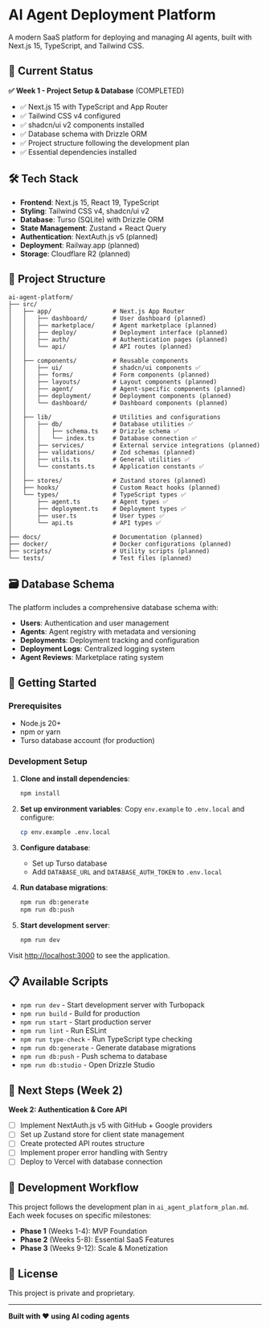 # AI Agent Deployment Platform

A modern SaaS platform for deploying and managing AI agents, built with Next.js 15, TypeScript, and Tailwind CSS.

## 🚀 Current Status

**✅ Week 1 - Project Setup & Database** (COMPLETED)
- ✅ Next.js 15 with TypeScript and App Router
- ✅ Tailwind CSS v4 configured
- ✅ shadcn/ui v2 components installed
- ✅ Database schema with Drizzle ORM
- ✅ Project structure following the development plan
- ✅ Essential dependencies installed

## 🛠️ Tech Stack

- **Frontend**: Next.js 15, React 19, TypeScript
- **Styling**: Tailwind CSS v4, shadcn/ui v2
- **Database**: Turso (SQLite) with Drizzle ORM
- **State Management**: Zustand + React Query
- **Authentication**: NextAuth.js v5 (planned)
- **Deployment**: Railway.app (planned)
- **Storage**: Cloudflare R2 (planned)

## 📁 Project Structure

```
ai-agent-platform/
├── src/
│   ├── app/                 # Next.js App Router
│   │   ├── dashboard/       # User dashboard (planned)
│   │   ├── marketplace/     # Agent marketplace (planned)
│   │   ├── deploy/          # Deployment interface (planned)
│   │   ├── auth/            # Authentication pages (planned)
│   │   └── api/             # API routes (planned)
│   │
│   ├── components/          # Reusable components
│   │   ├── ui/              # shadcn/ui components ✅
│   │   ├── forms/           # Form components (planned)
│   │   ├── layouts/         # Layout components (planned)
│   │   ├── agent/           # Agent-specific components (planned)
│   │   ├── deployment/      # Deployment components (planned)
│   │   └── dashboard/       # Dashboard components (planned)
│   │
│   ├── lib/                 # Utilities and configurations
│   │   ├── db/              # Database utilities ✅
│   │   │   ├── schema.ts    # Drizzle schema ✅
│   │   │   └── index.ts     # Database connection ✅
│   │   ├── services/        # External service integrations (planned)
│   │   ├── validations/     # Zod schemas (planned)
│   │   ├── utils.ts         # General utilities ✅
│   │   └── constants.ts     # Application constants ✅
│   │
│   ├── stores/              # Zustand stores (planned)
│   ├── hooks/               # Custom React hooks (planned)
│   └── types/               # TypeScript types ✅
│       ├── agent.ts         # Agent types ✅
│       ├── deployment.ts    # Deployment types ✅
│       ├── user.ts          # User types ✅
│       └── api.ts           # API types ✅
│
├── docs/                    # Documentation (planned)
├── docker/                  # Docker configurations (planned)
├── scripts/                 # Utility scripts (planned)
└── tests/                   # Test files (planned)
```

## 🗃️ Database Schema

The platform includes a comprehensive database schema with:

- **Users**: Authentication and user management
- **Agents**: Agent registry with metadata and versioning
- **Deployments**: Deployment tracking and configuration
- **Deployment Logs**: Centralized logging system
- **Agent Reviews**: Marketplace rating system

## 🚀 Getting Started

### Prerequisites

- Node.js 20+ 
- npm or yarn
- Turso database account (for production)

### Development Setup

1. **Clone and install dependencies**:
   ```bash
   npm install
   ```

2. **Set up environment variables**:
   Copy `env.example` to `.env.local` and configure:
   ```bash
   cp env.example .env.local
   ```

3. **Configure database**:
   - Set up Turso database
   - Add `DATABASE_URL` and `DATABASE_AUTH_TOKEN` to `.env.local`

4. **Run database migrations**:
   ```bash
   npm run db:generate
   npm run db:push
   ```

5. **Start development server**:
   ```bash
   npm run dev
   ```

Visit [http://localhost:3000](http://localhost:3000) to see the application.

## 📋 Available Scripts

- `npm run dev` - Start development server with Turbopack
- `npm run build` - Build for production
- `npm run start` - Start production server
- `npm run lint` - Run ESLint
- `npm run type-check` - Run TypeScript type checking
- `npm run db:generate` - Generate database migrations
- `npm run db:push` - Push schema to database
- `npm run db:studio` - Open Drizzle Studio

## 🎯 Next Steps (Week 2)

**Week 2: Authentication & Core API**
- [ ] Implement NextAuth.js v5 with GitHub + Google providers
- [ ] Set up Zustand store for client state management
- [ ] Create protected API routes structure
- [ ] Implement proper error handling with Sentry
- [ ] Deploy to Vercel with database connection

## 🤝 Development Workflow

This project follows the development plan in `ai_agent_platform_plan.md`. Each week focuses on specific milestones:

- **Phase 1** (Weeks 1-4): MVP Foundation
- **Phase 2** (Weeks 5-8): Essential SaaS Features  
- **Phase 3** (Weeks 9-12): Scale & Monetization

## 📄 License

This project is private and proprietary.

---

**Built with ❤️ using AI coding agents**
